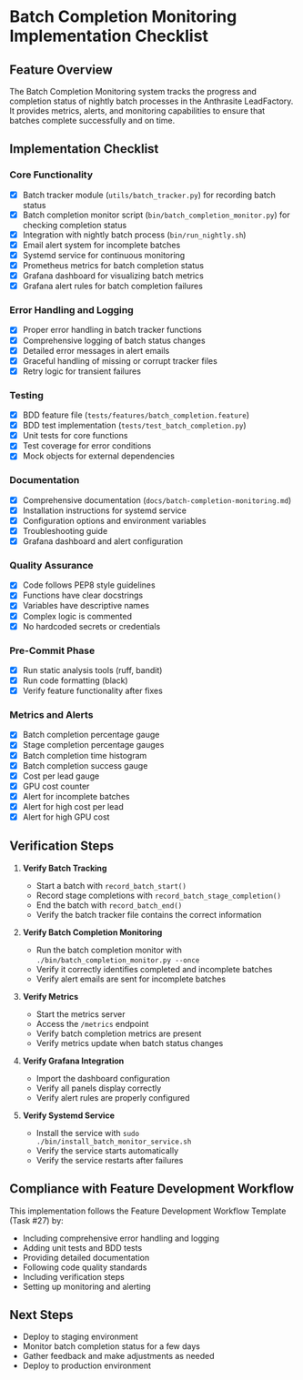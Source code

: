 # Batch Completion Monitoring Implementation Checklist

## Feature Overview
The Batch Completion Monitoring system tracks the progress and completion status of nightly batch processes in the Anthrasite LeadFactory. It provides metrics, alerts, and monitoring capabilities to ensure that batches complete successfully and on time.

## Implementation Checklist

### Core Functionality
- [x] Batch tracker module (`utils/batch_tracker.py`) for recording batch status
- [x] Batch completion monitor script (`bin/batch_completion_monitor.py`) for checking completion status
- [x] Integration with nightly batch process (`bin/run_nightly.sh`)
- [x] Email alert system for incomplete batches
- [x] Systemd service for continuous monitoring
- [x] Prometheus metrics for batch completion status
- [x] Grafana dashboard for visualizing batch metrics
- [x] Grafana alert rules for batch completion failures

### Error Handling and Logging
- [x] Proper error handling in batch tracker functions
- [x] Comprehensive logging of batch status changes
- [x] Detailed error messages in alert emails
- [x] Graceful handling of missing or corrupt tracker files
- [x] Retry logic for transient failures

### Testing
- [x] BDD feature file (`tests/features/batch_completion.feature`)
- [x] BDD test implementation (`tests/test_batch_completion.py`)
- [x] Unit tests for core functions
- [x] Test coverage for error conditions
- [x] Mock objects for external dependencies

### Documentation
- [x] Comprehensive documentation (`docs/batch-completion-monitoring.md`)
- [x] Installation instructions for systemd service
- [x] Configuration options and environment variables
- [x] Troubleshooting guide
- [x] Grafana dashboard and alert configuration

### Quality Assurance
- [x] Code follows PEP8 style guidelines
- [x] Functions have clear docstrings
- [x] Variables have descriptive names
- [x] Complex logic is commented
- [x] No hardcoded secrets or credentials

### Pre-Commit Phase
- [x] Run static analysis tools (ruff, bandit)
- [x] Run code formatting (black)
- [x] Verify feature functionality after fixes

### Metrics and Alerts
- [x] Batch completion percentage gauge
- [x] Stage completion percentage gauges
- [x] Batch completion time histogram
- [x] Batch completion success gauge
- [x] Cost per lead gauge
- [x] GPU cost counter
- [x] Alert for incomplete batches
- [x] Alert for high cost per lead
- [x] Alert for high GPU cost

## Verification Steps

1. **Verify Batch Tracking**
   - Start a batch with `record_batch_start()`
   - Record stage completions with `record_batch_stage_completion()`
   - End the batch with `record_batch_end()`
   - Verify the batch tracker file contains the correct information

2. **Verify Batch Completion Monitoring**
   - Run the batch completion monitor with `./bin/batch_completion_monitor.py --once`
   - Verify it correctly identifies completed and incomplete batches
   - Verify alert emails are sent for incomplete batches

3. **Verify Metrics**
   - Start the metrics server
   - Access the `/metrics` endpoint
   - Verify batch completion metrics are present
   - Verify metrics update when batch status changes

4. **Verify Grafana Integration**
   - Import the dashboard configuration
   - Verify all panels display correctly
   - Verify alert rules are properly configured

5. **Verify Systemd Service**
   - Install the service with `sudo ./bin/install_batch_monitor_service.sh`
   - Verify the service starts automatically
   - Verify the service restarts after failures

## Compliance with Feature Development Workflow
This implementation follows the Feature Development Workflow Template (Task #27) by:
- Including comprehensive error handling and logging
- Adding unit tests and BDD tests
- Providing detailed documentation
- Following code quality standards
- Including verification steps
- Setting up monitoring and alerting

## Next Steps
- Deploy to staging environment
- Monitor batch completion status for a few days
- Gather feedback and make adjustments as needed
- Deploy to production environment
